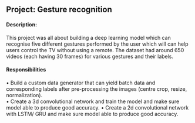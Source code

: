 ## Project: Gesture recognition
#### Description: 
This project was all about building a deep learning model which can recognise five different gestures performed by the user which will can help users control the TV without using a remote. The dataset had around 650 videos (each having 30 frames) for various gestures and their labels.
#### Responsibilities
•	Build a custom data generator that can yield batch data and corresponding labels after pre-processing the images (centre crop, resize, normalization).<br>
•	Create a 3d convolutional network and train the model and make sure model able to produce good accuracy.
•	Create a 2d convolutional network with LSTM/ GRU and make sure model able to produce good accuracy.
